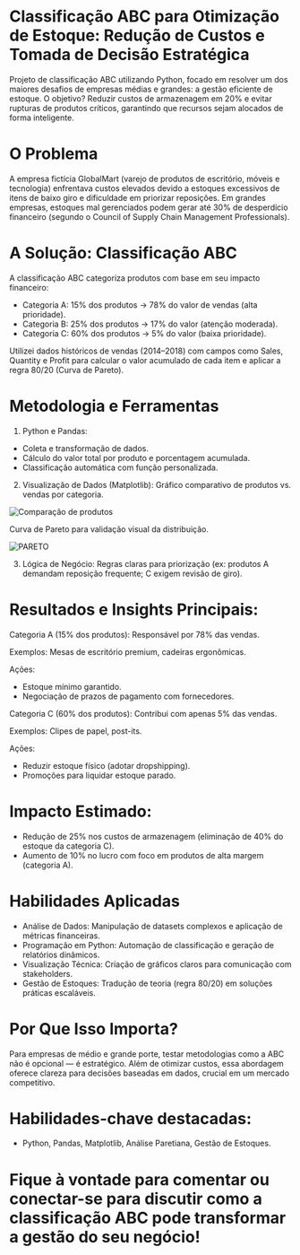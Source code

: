 # Classificação ABC para Otimização de Estoque: Redução de Custos e Tomada de Decisão Estratégica
Projeto de classificação ABC utilizando Python, focado em resolver um dos maiores desafios de empresas médias e grandes: a gestão eficiente de estoque. O objetivo? Reduzir custos de armazenagem em 20% e evitar rupturas de produtos críticos, garantindo que recursos sejam alocados de forma inteligente.

# O Problema
A empresa fictícia GlobalMart (varejo de produtos de escritório, móveis e tecnologia) enfrentava custos elevados devido a estoques excessivos de itens de baixo giro e dificuldade em priorizar reposições. Em grandes empresas, estoques mal gerenciados podem gerar até 30% de desperdício financeiro (segundo o Council of Supply Chain Management Professionals).

# A Solução: Classificação ABC
A classificação ABC categoriza produtos com base em seu impacto financeiro:

 - Categoria A: 15% dos produtos → 78% do valor de vendas (alta prioridade).
 - Categoria B: 25% dos produtos → 17% do valor (atenção moderada).
 - Categoria C: 60% dos produtos → 5% do valor (baixa prioridade).

Utilizei dados históricos de vendas (2014–2018) com campos como Sales, Quantity e Profit para calcular o valor acumulado de cada item e aplicar a regra 80/20 (Curva de Pareto).

# Metodologia e Ferramentas
1.	Python e Pandas:
- Coleta e transformação de dados.
- Cálculo do valor total por produto e porcentagem acumulada.
- Classificação automática com função personalizada.
  
2.	Visualização de Dados (Matplotlib):
  Gráfico comparativo de produtos vs. vendas por categoria.

![Comparação de produtos](https://github.com/user-attachments/assets/eaf9763d-b230-44ee-ab31-1e9bd2ebb502)


  Curva de Pareto para validação visual da distribuição.

![PARETO](https://github.com/user-attachments/assets/b0e69d5e-66c1-4e9d-a99b-fad16a7f7e06)
  
3.	Lógica de Negócio:
  Regras claras para priorização (ex: produtos A demandam reposição frequente; C exigem revisão de giro).

# Resultados e Insights Principais:

Categoria A (15% dos produtos): Responsável por 78% das vendas.

Exemplos: Mesas de escritório premium, cadeiras ergonômicas.

Ações:
- Estoque mínimo garantido.
- Negociação de prazos de pagamento com fornecedores.

Categoria C (60% dos produtos): Contribui com apenas 5% das vendas.

  Exemplos: Clipes de papel, post-its.
  
Ações:
- Reduzir estoque físico (adotar dropshipping).
- Promoções para liquidar estoque parado.

# Impacto Estimado:
- Redução de 25% nos custos de armazenagem (eliminação de 40% do estoque da categoria C).
- Aumento de 10% no lucro com foco em produtos de alta margem (categoria A).

# Habilidades Aplicadas
  - Análise de Dados: Manipulação de datasets complexos e aplicação de métricas financeiras.
  - Programação em Python: Automação de classificação e geração de relatórios dinâmicos.
  - Visualização Técnica: Criação de gráficos claros para comunicação com stakeholders.
  - Gestão de Estoques: Tradução de teoria (regra 80/20) em soluções práticas escaláveis.

# Por Que Isso Importa?

  Para empresas de médio e grande porte, testar metodologias como a ABC não é opcional — é estratégico. Além de otimizar custos, essa abordagem      oferece clareza para decisões baseadas em dados, crucial em um mercado competitivo.

# Habilidades-chave destacadas: 
  - Python, Pandas, Matplotlib, Análise Paretiana, Gestão de Estoques.

# Fique à vontade para comentar ou conectar-se para discutir como a classificação ABC pode transformar a gestão do seu negócio!
